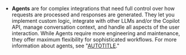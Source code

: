 * **Agents** are for complex integrations that need full control over how requests are processed and responses are generated. They let you implement custom logic, integrate with other LLMs and/or the Copilot API, manage conversation context, and handle all aspects of the user interaction. While Agents require more engineering and maintenance, they offer maximum flexibility for sophisticated workflows. For more information about agents, see "[AUTOTITLE](/copilot/building-copilot-extensions/building-a-copilot-agent-for-your-copilot-extension/about-copilot-agents)."
